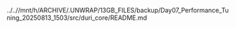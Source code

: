 ../..//mnt/h/ARCHIVE/.UNWRAP/13GB_FILES/backup/Day07_Performance_Tuning_20250813_1503/src/duri_core/README.md